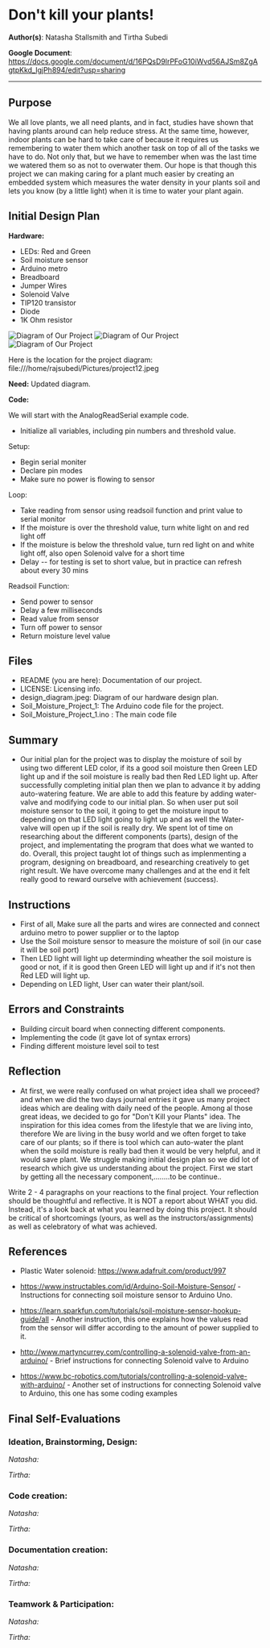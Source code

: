 # Don't kill your plants!

**Author(s)**: Natasha Stallsmith and Tirtha Subedi

**Google Document**: https://docs.google.com/document/d/16PQsD9lrPFoG10iWvd56AJSm8ZgAgtpKkd_IgjPh894/edit?usp=sharing

---
## Purpose

We all love plants, we all need plants, and in fact, studies have shown that having plants around can help reduce stress. At the same time, however, indoor plants can be hard to take care of because it requires us remembering to water them which another task on top of all of the tasks we have to do. Not only that, but we have to remember when was the last time we watered them so as not to overwater them. Our hope is that though this project we can making caring for a plant much easier by creating an embedded system which measures the water density in your plants soil and lets you know (by a little light) when it is time to water your plant again.

## Initial Design Plan

**Hardware:**
- LEDs: Red and Green
- Soil moisture sensor
- Arduino metro
- Breadboard 
- Jumper Wires
- Solenoid Valve
- TIP120 transistor
- Diode
- 1K Ohm resistor

![Diagram of Our Project](design_diagram.jpeg "A Diagram of Our Hardware Design Plans.")
![Diagram of Our Project](50906911_2329091100711144_2179821461793931264_n.jpg "A Diagram of Our Design")
![Diagram of Our Project](water-valve.jpg "A Diagram of Our Design with water valve")

Here is the location for the project diagram: 
 file:///home/rajsubedi/Pictures/project12.jpeg
 
__Need:__ Updated diagram.
  
**Code:**

We will start with the AnalogReadSerial example code.

- Initialize all variables, including pin numbers and threshold value.

Setup:
- Begin serial moniter
- Declare pin modes
- Make sure no power is flowing to sensor

Loop:
- Take reading from sensor using readsoil function and print value to serial monitor
- If the moisture is over the threshold value, turn white light on and red light off
- If the moisture is below the threshold value, turn red light on and white light off, also open Solenoid valve for a short time
- Delay -- for testing is set to short value, but in practice can refresh about every 30 mins

Readsoil Function:
- Send power to sensor
- Delay a few milliseconds
- Read value from sensor
- Turn off power to sensor
- Return moisture level value


## Files

- README (you are here): Documentation of our project.
- LICENSE: Licensing info.
- design_diagram.jpeg: Diagram of our hardware design plan.
- Soil_Moisture_Project_1: The Arduino code file for the project.
- Soil_Moisture_Project_1.ino : The main code file

## Summary
 - Our initial plan for the project was to display the moisture of soil by using two different LED color, if its a good soil moisture then Green LED light up and if the soil moisture is really bad then Red LED light up. After successfully completing initial plan then we plan to advance it by adding auto-watering feature. We are able to add this feature by adding water-valve and modifying code to our initial plan. So when user put soil moisture sensor to the soil, it going to get the moisture input to depending on that LED light going to light up and as well the Water-valve will open up if the soil is really dry. We spent lot of time on researching about the different components (parts), design of the project, and implementating the program that does what we wanted to do. Overall, this project taught lot of things such as implenmenting a program, designing on breadboard, and researching creatively to get right result. We have overcome many challenges and at the end it felt really good to reward ourselve with achievement (success).   



## Instructions
   - First of all, Make sure all the parts and wires are connected and connect arduino metro to power supplier or to the laptop
   - Use the Soil moisture sensor to measure the moisture of soil (in our case it will be soil port)
   - Then LED light will light up determinding wheather the soil moisture is good or not, if it is good then Green LED will
     light up and if it's not then Red LED will light up.
   - Depending on LED light, User can water their plant/soil. 

## Errors and Constraints
   - Building circuit board when connecting different components.
   - Implementing the code (it gave lot of syntax errors)
   - Finding different moisture level soil to test 

## Reflection
   - At first, we were really confused on what project idea shall we proceed? and when we did the two days journal entries it     gave us many project ideas which are dealing with daily need of the people. Among al those great ideas, we decided to go for "Don't Kill your Plants" idea. The inspiration for this idea comes from the lifestyle that we are living into, therefore We are living in the busy world and we often forget to take care of our plants; so if there is tool which can auto-water the plant when the soild moisture is really bad then it would be very helpful, and it would save plant. We struggle making initial design plan so we did lot of research which give us understanding about the project. First we start by getting all the necessary component,........to be continue..   

Write 2 - 4 paragraphs on your reactions to the final project. Your reflection should be thoughtful and reflective. It is NOT a report about WHAT you did. Instead, it's a look back at what you learned by doing this project. It should be critical of shortcomings (yours, as well as the instructors/assignments) as well as celebratory of what was achieved.

## References
- Plastic Water solenoid: https://www.adafruit.com/product/997
  
- https://www.instructables.com/id/Arduino-Soil-Moisture-Sensor/ - Instructions for connecting soil moisture sensor to Arduino Uno.
- https://learn.sparkfun.com/tutorials/soil-moisture-sensor-hookup-guide/all - Another instruction, this one explains how the values read from the sensor will differ according to the amount of power supplied to it.
- http://www.martyncurrey.com/controlling-a-solenoid-valve-from-an-arduino/ - Brief instructions for connecting Solenoid valve to Arduino
- https://www.bc-robotics.com/tutorials/controlling-a-solenoid-valve-with-arduino/ - Another set of instructions for connecting Solenoid valve to Arduino, this one has some coding examples



## Final Self-Evaluations

### Ideation, Brainstorming, Design:

*Natasha:*

*Tirtha:*

### Code creation: 

*Natasha:*

*Tirtha:*

### Documentation creation:

*Natasha:*

*Tirtha:*

### Teamwork & Participation:

*Natasha:*

*Tirtha:*

